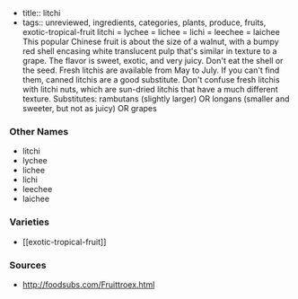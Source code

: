 - title:: litchi
- tags:: unreviewed, ingredients, categories, plants, produce, fruits, exotic-tropical-fruit
litchi = lychee = lichee = lichi = leechee = laichee This popular Chinese fruit is about the size of a walnut, with a bumpy red shell encasing white translucent pulp that's similar in texture to a grape. The flavor is sweet, exotic, and very juicy. Don't eat the shell or the seed. Fresh litchis are available from May to July. If you can't find them, canned litchis are a good substitute. Don't confuse fresh litchis with litchi nuts, which are sun-dried litchis that have a much different texture. Substitutes: rambutans (slightly larger) OR longans (smaller and sweeter, but not as juicy) OR grapes

### Other Names

* litchi
* lychee
* lichee
* lichi
* leechee
* laichee

### Varieties

* [[exotic-tropical-fruit]]

### Sources
* http://foodsubs.com/Fruittroex.html
